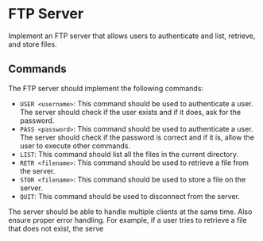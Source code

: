 # FTP Server

Implement an FTP server that allows users to authenticate and list, retrieve, and store files.

## Commands

The FTP server should implement the following commands:

- `USER <username>`: This command should be used to authenticate a user. The server should check if the user exists and if it does, ask for the password.
- `PASS <password>`: This command should be used to authenticate a user. The server should check if the password is correct and if it is, allow the user to execute other commands.
- `LIST`: This command should list all the files in the current directory.
- `RETR <filename>`: This command should be used to retrieve a file from the server.
- `STOR <filename>`: This command should be used to store a file on the server.
- `QUIT`: This command should be used to disconnect from the server.

The server should be able to handle multiple clients at the same time.
Also ensure proper error handling. For example, if a user tries to retrieve a file that does not exist, the serve